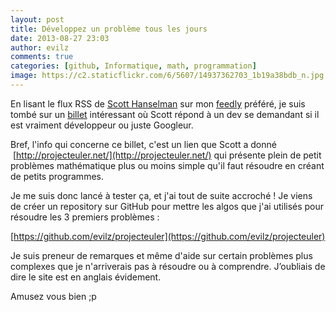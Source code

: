 ```yaml
---
layout: post
title: Développez un problème tous les jours
date: 2013-08-27 23:03
author: evilz
comments: true
categories: [github, Informatique, math, programmation]
image: https://c2.staticflickr.com/6/5607/14937362703_1b19a38bdb_n.jpg
---
```

En lisant le flux RSS de [Scott Hanselman](http://www.hanselman.com/) sur mon [feedly](cloud.feedly.com) préféré, je suis tombé sur un [billet](http://www.hanselman.com/blog/AmIReallyADeveloperOrJustAGoodGoogler.aspx) intéressant où Scott répond à un dev se demandant si il est vraiment développeur ou juste Googleur.

<!--more-->

Bref, l'info qui concerne ce billet, c'est un lien que Scott a donné  [http://projecteuler.net/](http://projecteuler.net/) qui présente plein de petit problèmes mathématique plus ou moins simple qu'il faut résoudre en créant de petits programmes.

Je me suis donc lancé à tester ça, et j'ai tout de suite accroché !
Je viens de créer un repository sur GitHub pour mettre les algos que j'ai utilisés pour résoudre les 3 premiers problèmes :

[https://github.com/evilz/projecteuler](https://github.com/evilz/projecteuler)

Je suis preneur de remarques et même d'aide sur certain problèmes plus complexes que je n'arriverais pas à résoudre ou à comprendre. J’oubliais de dire le site est en anglais évidement.

Amusez vous bien ;p
